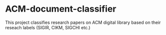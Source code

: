 # ACM-document-classifier
This project classifies research papers on ACM digital library based on their reseach labels (SIGIR, CIKM, SIGCHI etc.)
